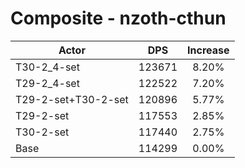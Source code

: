 # Composite - nzoth-cthun
| Actor | DPS | Increase |
|---|:---:|:---:|
|T30-2_4-set|123671|8.20%|
|T29-2_4-set|122522|7.20%|
|T29-2-set+T30-2-set|120896|5.77%|
|T29-2-set|117553|2.85%|
|T30-2-set|117440|2.75%|
|Base|114299|0.00%|
